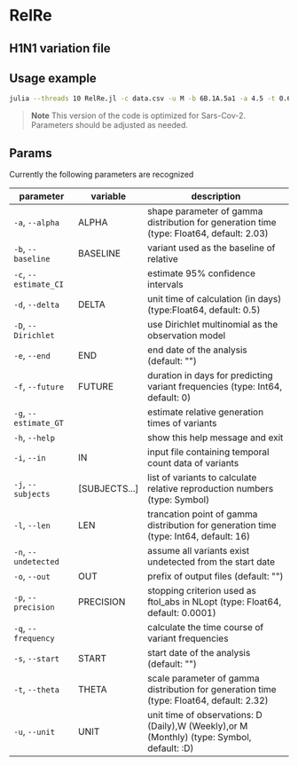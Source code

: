 # RelRe
## H1N1 variation file


## Usage example

```sh
julia --threads 10 RelRe.jl -c data.csv -u M -b 6B.1A.5a1 -a 4.5 -t 0.6 -l 7 -s 2019-10-01 -e 2022-03-01 -w 2020-04-01 2020-10-01 2021-04-01 2021-10-01 -p 1e-4
```

> **Note**
> This version of the code is optimized for Sars-Cov-2. Parameters should be adjusted as needed.

## Params

Currently the following parameters are recognized

|	parameter	| variable |description																									|																					
|	-----------	|----------|-----------																									|																					
| `-a`, `--alpha` 		| ALPHA     	| shape parameter of gamma distribution for generation time (type: Float64, default: 2.03)		|
| `-b`, `--baseline` 	| BASELINE		| variant used as the baseline of relative                                                      |
| `-c`, `--estimate_CI` |   			| estimate 95% confidence intervals                                                             |
| `-d`, `--delta` 		| DELTA    		| unit time of calculation (in days) (type:Float64, default: 0.5)                               |
| `-D`, `--Dirichlet`   |  		 		| use Dirichlet multinomial as the observation model                                            |
| `-e`, `--end` 		| END         	| end date of the analysis (default: "")                                                        |
| `-f`, `--future` 		| FUTURE   		| duration in days for predicting variant frequencies (type: Int64, default: 0)                 |
| `-g`, `--estimate_GT` |   			| estimate relative generation times of variants                                                |
| `-h`, `--help`        |   			| show this help message and exit                                                               |
| `-i`, `--in` 			| IN 			| input file containing temporal count data of variants                                         |
| `-j`, `--subjects` 	| [SUBJECTS...]	| list of variants to calculate relative reproduction numbers (type: Symbol)                    |
| `-l`, `--len` 		| LEN         	| trancation point of gamma distribution for generation time (type: Int64, default: 16)         |
| `-n`, `--undetected`  |  				| assume all variants exist undetected from the start date                                      |
| `-o`, `--out` 		| OUT         	| prefix of output files (default: "")                                                          |
| `-p`, `--precision` 	| PRECISION		| stopping criterion used as ftol_abs in NLopt (type: Float64, default: 0.0001)                 |
| `-q`, `--frequency`   |   			| calculate the time course of variant frequencies                                              |
| `-s`, `--start` 		| START     	| start date of the analysis (default: "")                                                      |
| `-t`, `--theta`		| THETA     	| scale parameter of gamma distribution for generation time (type: Float64, default: 2.32)      |
| `-u`, `--unit` 		| UNIT       	| unit time of observations: D (Daily),W (Weekly),or M (Monthly) (type: Symbol, default: :D)    |
